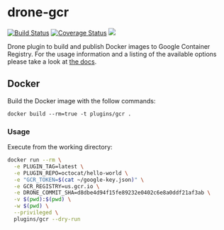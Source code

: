 # drone-gcr

[![Build Status](http://beta.drone.io/api/badges/drone-plugins/drone-gcr/status.svg)](http://beta.drone.io/drone-plugins/drone-gcr)
[![Coverage Status](https://aircover.co/badges/drone-plugins/drone-gcr/coverage.svg)](https://aircover.co/drone-plugins/drone-gcr)
[![](https://badge.imagelayers.io/plugins/drone-gcr:latest.svg)](https://imagelayers.io/?images=plugins/drone-gcr:latest 'Get your own badge on imagelayers.io')

Drone plugin to build and publish Docker images to Google Container Registry. For the usage information and a listing of the available options please take a look at [the docs](DOCS.md).

## Docker

Build the Docker image with the follow commands:

```
docker build --rm=true -t plugins/gcr .
```

### Usage

Execute from the working directory:


```sh
docker run --rm \
  -e PLUGIN_TAG=latest \
  -e PLUGIN_REPO=octocat/hello-world \
  -e "GCR_TOKEN=$(cat ~/google-key.json)" \
  -e GCR_REGISTRY=us.gcr.io \
  -e DRONE_COMMIT_SHA=d8dbe4d94f15fe89232e0402c6e8a0ddf21af3ab \
  -v $(pwd):$(pwd) \
  -w $(pwd) \
  --privileged \
  plugins/gcr --dry-run
```
